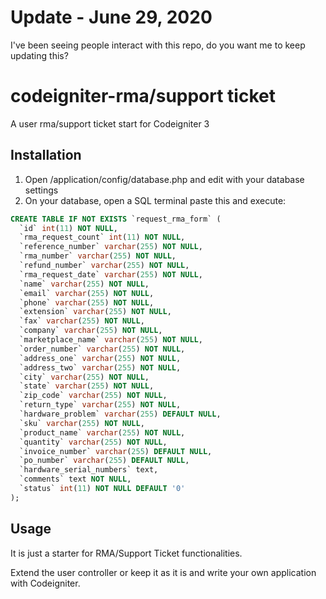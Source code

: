 # Update - June 29, 2020
I've been seeing people interact with this repo, do you want me to keep updating this?

# codeigniter-rma/support ticket
A user rma/support ticket start for Codeigniter 3

## Installation
1. Open /application/config/database.php and edit with your database settings
2. On your database, open a SQL terminal paste this and execute:

```sql
CREATE TABLE IF NOT EXISTS `request_rma_form` (
  `id` int(11) NOT NULL,
  `rma_request_count` int(11) NOT NULL,
  `reference_number` varchar(255) NOT NULL,
  `rma_number` varchar(255) NOT NULL,
  `refund_number` varchar(255) NOT NULL,
  `rma_request_date` varchar(255) NOT NULL,
  `name` varchar(255) NOT NULL,
  `email` varchar(255) NOT NULL,
  `phone` varchar(255) NOT NULL,
  `extension` varchar(255) NOT NULL,
  `fax` varchar(255) NOT NULL,
  `company` varchar(255) NOT NULL,
  `marketplace_name` varchar(255) NOT NULL,
  `order_number` varchar(255) NOT NULL,
  `address_one` varchar(255) NOT NULL,
  `address_two` varchar(255) NOT NULL,
  `city` varchar(255) NOT NULL,
  `state` varchar(255) NOT NULL,
  `zip_code` varchar(255) NOT NULL,
  `return_type` varchar(255) NOT NULL,
  `hardware_problem` varchar(255) DEFAULT NULL,
  `sku` varchar(255) NOT NULL,
  `product_name` varchar(255) NOT NULL,
  `quantity` varchar(255) NOT NULL,
  `invoice_number` varchar(255) DEFAULT NULL,
  `po_number` varchar(255) DEFAULT NULL,
  `hardware_serial_numbers` text,
  `comments` text NOT NULL,
  `status` int(11) NOT NULL DEFAULT '0'
);
```
## Usage
It is just a starter for RMA/Support Ticket functionalities.

Extend the user controller or keep it as it is and write your own application with Codeigniter.
